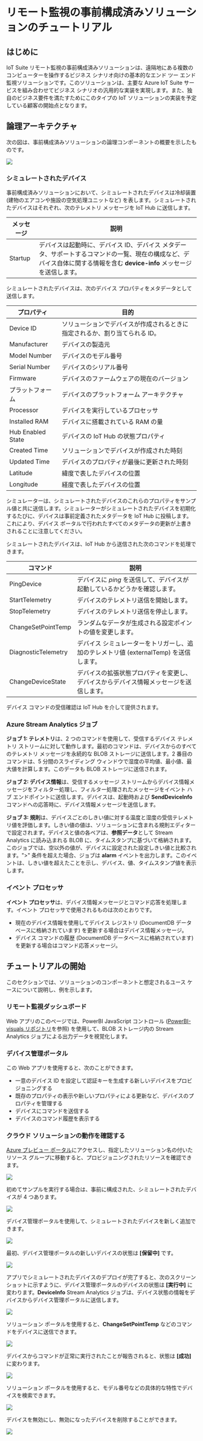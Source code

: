 <properties
 pageTitle="リモート監視の事前構成済みソリューションのチュートリアル | Microsoft Azure"
 description="Azure IoT リモート監視の事前構成済みソリューションとそのアーキテクチャの説明です。"
 services=""
 documentationCenter=""
 authors="stevehob"
 manager="timlt"
 editor=""/>

<tags
 ms.service="na"
 ms.devlang="na"
 ms.topic="article"
 ms.tgt_pltfrm="na"
 ms.workload="na"
 ms.date="10/21/2015"
 ms.author="stevehob"/>

# リモート監視の事前構成済みソリューションのチュートリアル

## はじめに

IoT Suite リモート監視の事前構成済みソリューションは、遠隔地にある複数のコンピューターを操作するビジネス シナリオ向けの基本的なエンド ツー エンド監視ソリューションです。このソリューションは、主要な Azure IoT Suite サービスを組み合わせてビジネス シナリオの汎用的な実装を実現します。また、独自のビジネス要件を満たすためにこのタイプの IoT ソリューションの実装を予定している顧客の開始点となります。

## 論理アーキテクチャ

次の図は、事前構成済みソリューションの論理コンポーネントの概要を示したものです。

![](media/iot-suite-remote-monitoring-sample-walkthrough/remote-monitoring-architecture.png)


### シミュレートされたデバイス

事前構成済みソリューションにおいて、シミュレートされたデバイスは冷却装置 (建物のエアコンや施設の空気処理ユニットなど) を表します。シミュレートされたデバイスはそれぞれ、次のテレメトリ メッセージを IoT Hub に送信します。


| メッセージ | 説明 |
|----------|-------------|
| Startup | デバイスは起動時に、デバイス ID、デバイス メタデータ、サポートするコマンドの一覧、現在の構成など、デバイス自体に関する情報を含む **device-info** メッセージを送信します。 |


シミュレートされたデバイスは、次のデバイス プロパティをメタデータとして送信します。

| プロパティ | 目的 |
|------------------------|--------- |
| Device ID | ソリューションでデバイスが作成されるときに指定されるか、割り当てられる ID。 |
| Manufacturer | デバイスの製造元 |
| Model Number | デバイスのモデル番号 |
| Serial Number | デバイスのシリアル番号 |
| Firmware | デバイスのファームウェアの現在のバージョン |
| プラットフォーム | デバイスのプラットフォーム アーキテクチャ |
| Processor | デバイスを実行しているプロセッサ |
| Installed RAM | デバイスに搭載されている RAM の量 |
| Hub Enabled State | デバイスの IoT Hub の状態プロパティ |
| Created Time | ソリューションでデバイスが作成された時刻 |
| Updated Time | デバイスのプロパティが最後に更新された時刻 |
| Latitude | 緯度で表したデバイスの位置 |
| Longitude | 経度で表したデバイスの位置 |

シミュレーターは、シミュレートされたデバイスのこれらのプロパティをサンプル値と共に送信します。シミュレーターがシミュレートされたデバイスを初期化するたびに、デバイスは事前定義されたメタデータを IoT Hub に投稿します。これにより、デバイス ポータルで行われたすべてのメタデータの更新が上書きされることに注意してください。


シミュレートされたデバイスは、IoT Hub から送信された次のコマンドを処理できます。

| コマンド | 説明 |
|------------------------|-----------------------------------------------------|
| PingDevice | デバイスに _ping_ を送信して、デバイスが起動しているかどうかを確認します。 |
| StartTelemetry | デバイスのテレメトリ送信を開始します。 |
| StopTelemetry | デバイスのテレメトリ送信を停止します。 |
| ChangeSetPointTemp | ランダムなデータが生成される設定ポイントの値を変更します。 |
| DiagnosticTelemetry | デバイス シミュレーターをトリガーし、追加のテレメトリ値 (externalTemp) を送信します。 |
| ChangeDeviceState | デバイスの拡張状態プロパティを変更し、デバイスからデバイス情報メッセージを送信します。 |


デバイス コマンドの受信確認は IoT Hub を介して提供されます。


### Azure Stream Analytics ジョブ

**ジョブ 1: テレメトリ**は、2 つのコマンドを使用して、受信するデバイス テレメトリ ストリームに対して動作します。最初のコマンドは、デバイスからのすべてのテレメトリ メッセージを永続的な BLOB ストレージに送信します。2 番目のコマンドは、5 分間のスライディング ウィンドウで湿度の平均値、最小値、最大値を計算します。このデータも BLOB ストレージに送信されます。

**ジョブ 2: デバイス情報**は、受信するメッセージ ストリームからデバイス情報メッセージをフィルター処理し、フィルター処理されたメッセージをイベント ハブ エンドポイントに送信します。デバイスは、起動時および **SendDeviceInfo** コマンドへの応答時に、デバイス情報メッセージを送信します。

**ジョブ 3: 規則**は、デバイスごとのしきい値に対する温度と湿度の受信テレメトリ値を評価します。しきい値の値は、ソリューションに含まれる規則エディターで設定されます。デバイスと値の各ペアは、**参照データ**として Stream Analytics に読み込まれる BLOB に、タイムスタンプに基づいて格納されます。このジョブでは、空以外の値が、デバイスに設定された設定しきい値と比較されます。">" 条件を超えた場合、ジョブは **alarm** イベントを出力します。このイベントは、しきい値を超えたことを示し、デバイス、値、タイムスタンプ値を表示します。

### イベント プロセッサ

**イベント プロセッサ**は、デバイス情報メッセージとコマンド応答を処理します。イベント プロセッサで使用されるものは次のとおりです。

- 現在のデバイス情報を使用してデバイス レジストリ (DocumentDB データベースに格納されています) を更新する場合はデバイス情報メッセージ。
- デバイス コマンドの履歴 (DocumentDB データベースに格納されています) を更新する場合はコマンド応答メッセージ。

## チュートリアルの開始

このセクションでは、ソリューションのコンポーネントと想定されるユース ケースについて説明し、例を示します。

### リモート監視ダッシュボード
Web アプリのこのページでは、PowerBI JavaScript コントロール ([PowerBI-visuals リポジトリ](https://www.github.com/Microsoft/PowerBI-visuals)を参照) を使用して、BLOB ストレージ内の Stream Analytics ジョブによる出力データを視覚化します。


### デバイス管理ポータル

この Web アプリを使用すると、次のことができます。

- 一意のデバイス ID を設定して認証キーを生成する新しいデバイスをプロビジョニングする
- 既存のプロパティの表示や新しいプロパティによる更新など、デバイスのプロパティを管理する
- デバイスにコマンドを送信する
- デバイスのコマンド履歴を表示する

### クラウド ソリューションの動作を確認する
[Azure プレビュー ポータル](https://portal.azure.com)にアクセスし、指定したソリューション名の付いたリソース グループに移動すると、プロビジョニングされたリソースを確認できます。

![](media/iot-suite-remote-monitoring-sample-walkthrough/azureportal_01.png)

初めてサンプルを実行する場合は、事前に構成された、シミュレートされたデバイスが 4 つあります。

![](media/iot-suite-remote-monitoring-sample-walkthrough/solutionportal_01.png)

デバイス管理ポータルを使用して、シミュレートされたデバイスを新しく追加できます。

![](media/iot-suite-remote-monitoring-sample-walkthrough/solutionportal_02.png)

最初、デバイス管理ポータルの新しいデバイスの状態は **[保留中]** です。

![](media/iot-suite-remote-monitoring-sample-walkthrough/solutionportal_03.png)

アプリでシミュレートされたデバイスのデプロイが完了すると、次のスクリーン ショットに示すように、デバイス管理ポータルのデバイスの状態は **[実行中]** に変わります。**DeviceInfo** Stream Analytics ジョブは、デバイス状態の情報をデバイスからデバイス管理ポータルに送信します。

![](media/iot-suite-remote-monitoring-sample-walkthrough/solutionportal_04.png)

ソリューション ポータルを使用すると、**ChangeSetPointTemp** などのコマンドをデバイスに送信できます。

![](media/iot-suite-remote-monitoring-sample-walkthrough/solutionportal_05.png)

デバイスからコマンドが正常に実行されたことが報告されると、状態は **[成功]** に変わります。

![](media/iot-suite-remote-monitoring-sample-walkthrough/solutionportal_06.png)

ソリューション ポータルを使用すると、モデル番号などの具体的な特性でデバイスを検索できます。

![](media/iot-suite-remote-monitoring-sample-walkthrough/solutionportal_07.png)

デバイスを無効にし、無効になったデバイスを削除することができます。

![](media/iot-suite-remote-monitoring-sample-walkthrough/solutionportal_08.png)

<!---HONumber=Nov15_HO3-->
